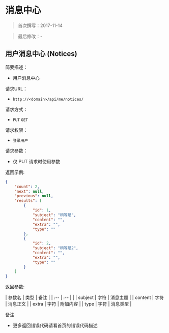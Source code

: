 消息中心
======

> 首次撰写：2017-11-14

> 最后修改：-

用户消息中心 (Notices)
------------

简要描述：
 - 用户消息中心

请求URL：
 - `http://<domain>/api/me/notices/`

请求方式：
 - `PUT` `GET`

请求权限：
 - `登录用户`

请求参数：
 - 仅 PUT 请求时使用参数 


返回示例:

```json
{
    "count": 2,
    "next": null,
    "previous": null,
    "results": [
        {
            "id": 1,
            "subject": "稍等是",
            "content": "",
            "extra": "",
            "type": ""
        },
        {
            "id": 2,
            "subject": "稍等是2",
            "content": "",
            "extra": "",
            "type": ""
        }
    ]
}
```

返回参数:


| 参数名 | 类型 | 备注 |
| :-- | :-- | |
| subject | 字符  | 消息主题 |
| content | 字符  | 消息正文 |
| extra   | 字符  | 附加内容 |
| type    | 字符  | 消息类型 |

备注
 
 - 更多返回错误代码请看首页的错误代码描述



